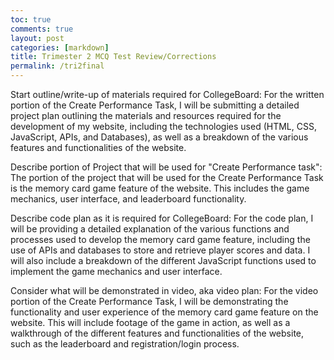 ```yaml
---
toc: true
comments: true
layout: post
categories: [markdown]
title: Trimester 2 MCQ Test Review/Corrections
permalink: /tri2final
---
```


Start outline/write-up of materials required for CollegeBoard: For the written portion of the Create Performance Task, I will be submitting a detailed project plan outlining the materials and resources required for the development of my website, including the technologies used (HTML, CSS, JavaScript, APIs, and Databases), as well as a breakdown of the various features and functionalities of the website.

Describe portion of Project that will be used for "Create Performance task": The portion of the project that will be used for the Create Performance Task is the memory card game feature of the website. This includes the game mechanics, user interface, and leaderboard functionality.

Describe code plan as it is required for CollegeBoard: For the code plan, I will be providing a detailed explanation of the various functions and processes used to develop the memory card game feature, including the use of APIs and databases to store and retrieve player scores and data. I will also include a breakdown of the different JavaScript functions used to implement the game mechanics and user interface.

Consider what will be demonstrated in video, aka video plan: For the video portion of the Create Performance Task, I will be demonstrating the functionality and user experience of the memory card game feature on the website. This will include footage of the game in action, as well as a walkthrough of the different features and functionalities of the website, such as the leaderboard and registration/login process.

